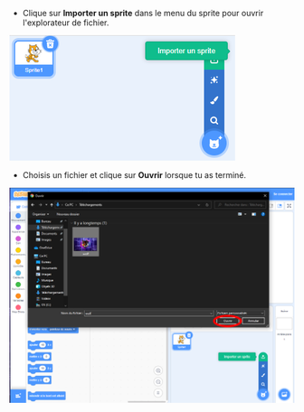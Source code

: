 - Clique sur **Importer un sprite** dans le menu du sprite pour ouvrir l'explorateur de fichier.

![sprite à partir d'un fichier](images/sprite-from-file.png)

- Choisis un fichier et clique sur **Ouvrir** lorsque tu as terminé.

![choisir des fenêtres de sprite](images/choose-sprite-annotated.png)